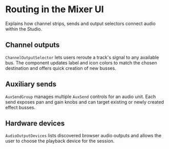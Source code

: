 # Routing in the Mixer UI

Explains how channel strips, sends and output selectors connect audio within the Studio.

## Channel outputs

`ChannelOutputSelector` lets users reroute a track's signal to any available bus. The component updates label and icon colors to match the chosen destination and offers quick creation of new busses.

## Auxiliary sends

`AuxSendGroup` manages multiple `AuxSend` controls for an audio unit. Each send exposes pan and gain knobs and can target existing or newly created effect busses.

## Hardware devices

`AudioOutputDevices` lists discovered browser audio outputs and allows the user to choose the playback device for the session.
